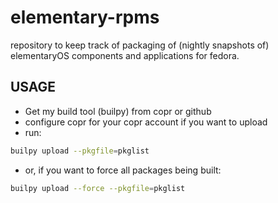 # elementary-rpms
 repository to keep track of packaging of (nightly snapshots of) elementaryOS components and applications for fedora.

## USAGE

- Get my build tool (builpy) from copr or github
- configure copr for your copr account if you want to upload
- run:

```sh
builpy upload --pkgfile=pkglist
```

- or, if you want to force all packages being built:

```sh
builpy upload --force --pkgfile=pkglist
```
